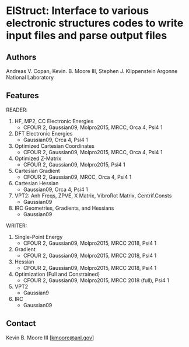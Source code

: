 # ElStruct: Interface to various electronic structures codes to write input files and parse output files

## Authors
Andreas V. Copan, Kevin. B. Moore III, Stephen J. Klippenstein
Argonne National Laboratory

## Features
READER:
1. HF, MP2, CC Electronic Energies
    - CFOUR 2, Gaussian09, Molpro2015, MRCC, Orca 4, Psi4 1 
2. DFT Electronic Energies
    - Gaussian09, Orca 4, Psi4 1 
3. Optimized Cartesian Coordinates
    - CFOUR 2, Gaussian09, Molpro2015, MRCC, Orca 4, Psi4 1 
4. Optimized Z-Matrix
    - CFOUR 2, Gaussian09, Molpro2015, Psi4 1 
5. Cartesian Gradient
    - CFOUR 2, Gaussian09, MRCC, Orca 4, Psi4 1 
6. Cartesian Hessian
    - Gaussian09, Orca 4, Psi4 1 
7. VPT2: Anh Freqs, ZPVE, X Matrix, VibroRot Matrix, Centrif.Consts
    - Gaussian09 
8. IRC Geometries, Gradients, and Hessians
    - Gaussian09 

WRITER:
1. Single-Point Energy
    - CFOUR 2, Gaussian09, Molpro2015, MRCC 2018, Psi4 1 
2. Gradient
    - CFOUR 2, Gaussian09, Molpro2015, MRCC 2018, Psi4 1 
3. Hessian
    - CFOUR 2, Gaussian09, Molpro2015, MRCC 2018, Psi4 1 
4. Optimization (Full and Constrained)
    - CFOUR 2, Gaussian09, Molpro2015, MRCC 2018 (full), Psi4 1 
5. VPT2
    - Gaussian9 
6. IRC
    - Gaussian09 


## Contact 
Kevin B. Moore III [kmoore@anl.gov]
